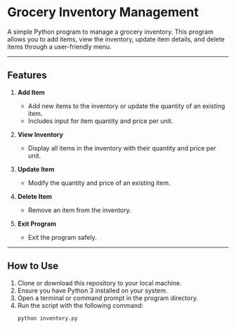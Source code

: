 # Grocery Inventory Management

A simple Python program to manage a grocery inventory. This program allows you to add items, view the inventory, update item details, and delete items through a user-friendly menu.

---

## Features
1. **Add Item**  
   - Add new items to the inventory or update the quantity of an existing item.  
   - Includes input for item quantity and price per unit.  

2. **View Inventory**  
   - Display all items in the inventory with their quantity and price per unit.  

3. **Update Item**  
   - Modify the quantity and price of an existing item.  

4. **Delete Item**  
   - Remove an item from the inventory.  

5. **Exit Program**  
   - Exit the program safely.

---

## How to Use
1. Clone or download this repository to your local machine.
2. Ensure you have Python 3 installed on your system.
3. Open a terminal or command prompt in the program directory.
4. Run the script with the following command:
   ```bash
   python inventory.py
